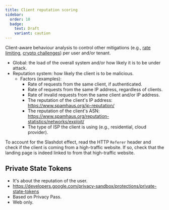 ```yaml
---
title: Client reputation scoring
sidebar:
  order: 10
  badge:
    text: Draft
    variant: caution
---
```


Client-aware behaviour analysis to control other mitigations (e.g., [rate limiting](rate-limiting.md), [crypto challenges](crypto-challenges.md)) per user and/or tenant.

- Global: the load of the overall system and/or how likely it is to be under attack.
- Reputation system: how likely the client is to be malicious.
  - Factors (examples):
    - Rate of requests from the same client, if authenticated.
    - Rate of requests from the same IP address, regardless of clients.
    - Rate of invalid requests from the same client and/or IP address.
    - The reputation of the client's IP address: https://www.spamhaus.org/ip-reputation/
    - The reputation of the client's ASN: https://www.spamhaus.org/reputation-statistics/networks/exploit/
    - The type of ISP the client is using (e.g., residential, cloud provider).

To account for the Slashdot effect,
read the HTTP `Referer` header and check if the client is coming from a high-traffic website.
If so, check that the landing page is indeed linked to from that high-traffic website.

## Private State Tokens

- It's about the reputation of the user.
- https://developers.google.com/privacy-sandbox/protections/private-state-tokens
- Based on Privacy Pass.
- Web only.

